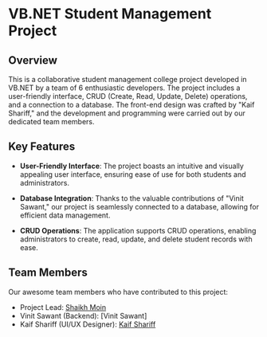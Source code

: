 # VB.NET Student Management Project

## Overview
This is a collaborative student management college project developed in VB.NET by a team of 6 enthusiastic developers. The project includes a user-friendly interface, CRUD (Create, Read, Update, Delete) operations, and a connection to a database. The front-end design was crafted by "Kaif Shariff," and the development and programming were carried out by our dedicated team members.

## Key Features
- **User-Friendly Interface**: The project boasts an intuitive and visually appealing user interface, ensuring ease of use for both students and administrators.

- **Database Integration**: Thanks to the valuable contributions of "Vinit Sawant," our project is seamlessly connected to a database, allowing for efficient data management.

- **CRUD Operations**: The application supports CRUD operations, enabling administrators to create, read, update, and delete student records with ease.

## Team Members
Our awesome team members who have contributed to this project:
- Project Lead: [Shaikh Moin](https://github.com/Skmoin5502)
- Vinit Sawant (Backend): [Vinit Sawant]
- Kaif Shariff (UI/UX Designer): [Kaif Shariff](https://github.com/Kaif-Shariff)
